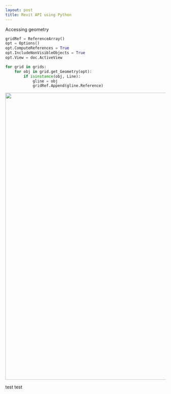 ```yaml
---
layout: post
title: Revit API using Python
---
```


Accessing geometry
```python
gridRef = ReferenceArray()
opt = Options()
opt.ComputeReferences = True
opt.IncludeNonVisibleObjects = True
opt.View = doc.ActiveView

for grid in grids:
	for obj in grid.get_Geometry(opt):
		if isinstance(obj, Line):
			gline = obj
			gridRef.Append(gline.Reference)
```

<img src="/images/pyRevitAPI.png" width="900">

test
test